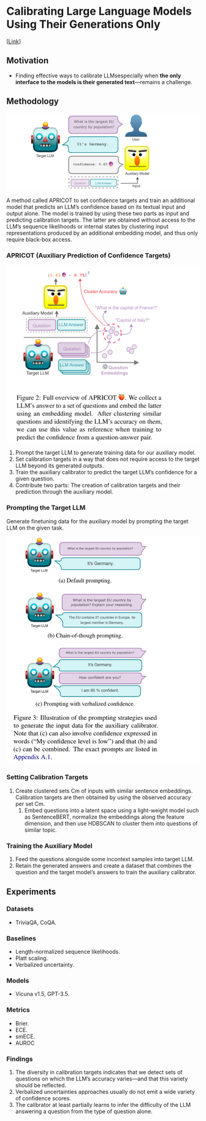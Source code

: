# Calibrating Large Language Models Using Their Generations Only

[[Link](https://arxiv.org/abs/2403.05973)]

## Motivation

- Finding effective ways to calibrate LLMsespecially when **the only interface to the models is their generated text**—remains a challenge.

## Methodology

![alt text](../imgs/ulmer2024calibrating/image.png)

A method called APRICOT to set confidence targets and train an additional model that predicts an LLM’s confidence based on its textual input and output alone. The model is trained by using these two parts as input and predicting calibration targets. The latter are obtained without access to the LLM’s sequence likelihoods or internal states by clustering input representations produced by an additional embedding model, and thus only require black-box access.

### APRICOT (Auxiliary Prediction of Confidence Targets)

![alt text](../imgs/ulmer2024calibrating/image-1.png)

1. Prompt the target LLM to generate training data for our auxiliary model. 
2. Set calibration targets in a way that does not require access to the target LLM beyond its generated outputs.
3. Train the auxiliary calibrator to predict the target LLM’s confidence for a given question. 
4. Contribute two parts: The creation of calibration targets and their prediction through the auxiliary model.

### Prompting the Target LLM

Generate finetuning data for the auxiliary model by prompting the target LLM on the given task.

![alt text](../imgs/ulmer2024calibrating/image-2.png)

### Setting Calibration Targets

1. Create clustered sets Cm of inputs with similar sentence embeddings. Calibration targets are then obtained by using the observed accuracy per set Cm.
   1. Embed questions into a latent space using a light-weight model such as SentenceBERT, normalize the embeddings along the feature dimension, and then use HDBSCAN to cluster them into questions of similar topic.

### Training the Auxiliary Model

1. Feed the questions alongside some incontext samples into target LLM.
2. Retain the generated answers and create a dataset that combines the question and the target model’s answers to train the auxiliary calibrator.

## Experiments

### Datasets

- TriviaQA, CoQA.

### Baselines

- Length-normalized sequence likelihoods.
- Platt scaling.
- Verbalized uncertainty.

### Models

- Vicuna v1.5, GPT-3.5.

### Metrics

- Brier.
- ECE. 
- smECE.
- AUROC

### Findings

1. The diversity in calibration targets indicates that we detect sets of questions on which the LLM’s accuracy varies—and that this variety should be reflected.
2. Verbalized uncertainties approaches usually do not emit a wide variety of confidence scores.
3. The calibrator at least partially learns to infer the difficulty of the LLM answering a question from the type of question alone.


